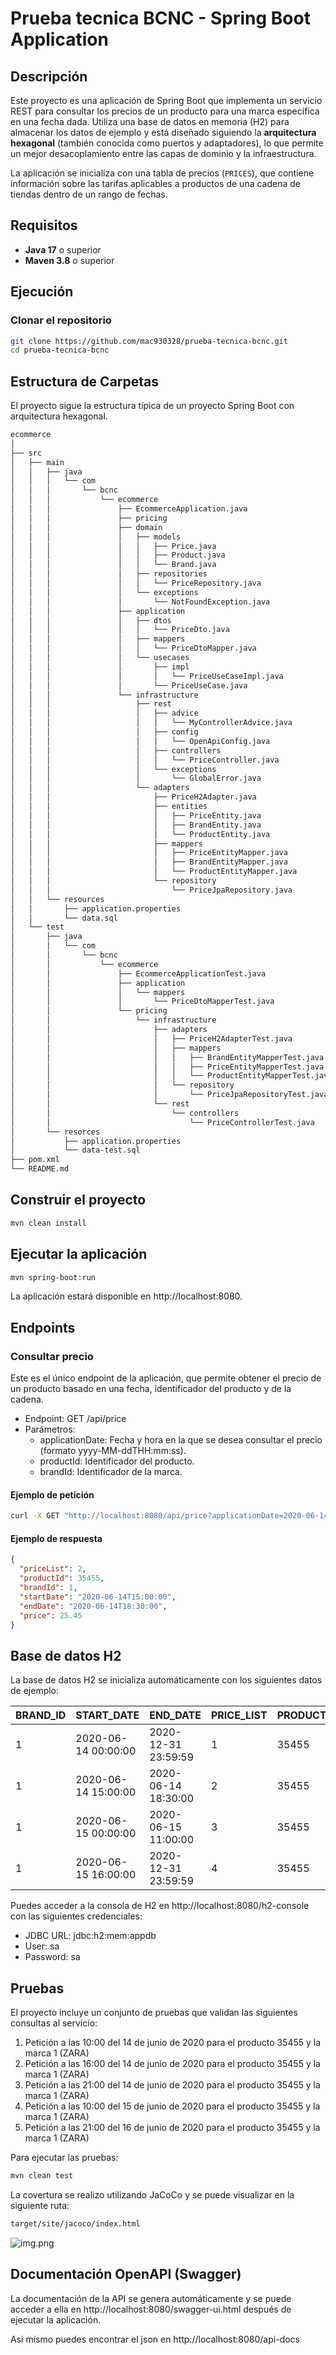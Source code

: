 # Prueba tecnica BCNC - Spring Boot Application

## Descripción

Este proyecto es una aplicación de Spring Boot que implementa un servicio REST para consultar los precios de un producto para una marca específica en una fecha dada. Utiliza una base de datos en memoria (H2) para almacenar los datos de ejemplo y está diseñado siguiendo la **arquitectura hexagonal** (también conocida como puertos y adaptadores), lo que permite un mejor desacoplamiento entre las capas de dominio y la infraestructura.

La aplicación se inicializa con una tabla de precios (`PRICES`), que contiene información sobre las tarifas aplicables a productos de una cadena de tiendas dentro de un rango de fechas.

## Requisitos

- **Java 17** o superior
- **Maven 3.8** o superior

## Ejecución

### Clonar el repositorio

```bash
git clone https://github.com/mac930328/prueba-tecnica-bcnc.git
cd prueba-tecnica-bcnc
```

## Estructura de Carpetas

El proyecto sigue la estructura típica de un proyecto Spring Boot con arquitectura hexagonal.

```bash
ecommerce
│
├── src
│   ├── main
│   │   ├── java
│   │   │   └── com
│   │   │       └── bcnc
│   │   │           └── ecommerce
│   │   │               ├── EcommerceApplication.java
│   │   │               ├── pricing                     
│   │   │               ├── domain
│   │   │               │   ├── models
│   │   │               │   │   ├── Price.java
│   │   │               │   │   ├── Product.java
│   │   │               │   │   └── Brand.java
│   │   │               │   ├── repositories
│   │   │               │   │   └── PriceRepository.java
│   │   │               │   └── exceptions
│   │   │               │       └── NotFoundException.java
│   │   │               ├── application
│   │   │               │   ├── dtos
│   │   │               │   │   └── PriceDto.java
│   │   │               │   ├── mappers
│   │   │               │   │   └── PriceDtoMapper.java
│   │   │               │   └── usecases
│   │   │               │       ├── impl
│   │   │               │       │   └── PriceUseCaseImpl.java
│   │   │               │       └── PriceUseCase.java
│   │   │               └── infrastructure
│   │   │                   ├── rest
│   │   │                   │   ├── advice
│   │   │                   │   │   └── MyControllerAdvice.java
│   │   │                   │   ├── config
│   │   │                   │   │   └── OpenApiConfig.java
│   │   │                   │   ├── controllers
│   │   │                   │   │   └── PriceController.java
│   │   │                   │   └── exceptions
│   │   │                   │       └── GlobalError.java  
│   │   │                   └── adapters
│   │   │                       ├── PriceH2Adapter.java
│   │   │                       ├── entities
│   │   │                       │   ├── PriceEntity.java
│   │   │                       │   ├── BrandEntity.java
│   │   │                       │   └── ProductEntity.java
│   │   │                       ├── mappers
│   │   │                       │   ├── PriceEntityMapper.java
│   │   │                       │   ├── BrandEntityMapper.java
│   │   │                       │   └── ProductEntityMapper.java
│   │   │                       └── repository
│   │   │                           └── PriceJpaRepository.java
│   │   └── resources
│   │       ├── application.properties                          
│   │       └── data.sql                                         
│   └── test
│       ├── java
│       │   └── com
│       │       └── bcnc
│       │           └── ecommerce
│       │               ├── EcommerceApplicationTest.java
│       │               ├── application
│       │               │   └── mappers
│       │               │       └── PriceDtoMapperTest.java
│       │               └── pricing
│       │                   └── infrastructure
│       │                       ├── adapters
│       │                       │   ├── PriceH2AdapterTest.java
│       │                       │   ├── mappers
│       │                       │   │   ├── BrandEntityMapperTest.java
│       │                       │   │   ├── PriceEntityMapperTest.java
│       │                       │   │   └── ProductEntityMapperTest.java
│       │                       │   └── repository
│       │                       │       └── PriceJpaRepositoryTest.java
│       │                       └── rest
│       │                           └── controllers
│       │                               └── PriceControllerTest.java
│       └── resorces
│           ├── application.properties                          
│           └── data-test.sql 
├── pom.xml                                                     
└── README.md                                                    
```

## Construir el proyecto
```bash
mvn clean install
```

## Ejecutar la aplicación
```bash
mvn spring-boot:run
```
La aplicación estará disponible en http://localhost:8080.

## Endpoints
### Consultar precio

Este es el único endpoint de la aplicación, que permite obtener el precio de un producto basado en una fecha, identificador del producto y de la cadena.

- Endpoint: GET /api/price
- Parámetros:
  - applicationDate: Fecha y hora en la que se desea consultar el precio (formato yyyy-MM-ddTHH:mm:ss).
  - productId: Identificador del producto.
  - brandId: Identificador de la marca.

#### Ejemplo de petición
```bash
curl -X GET "http://localhost:8080/api/price?applicationDate=2020-06-14T16:00:00&productId=35455&brandId=1"
```

#### Ejemplo de respuesta
```json
{
  "priceList": 2,
  "productId": 35455,
  "brandId": 1,
  "startDate": "2020-06-14T15:00:00",
  "endDate": "2020-06-14T18:30:00",
  "price": 25.45
}
```

## Base de datos H2
La base de datos H2 se inicializa automáticamente con los siguientes datos de ejemplo:

| BRAND_ID | START_DATE          | END_DATE             | PRICE_LIST | PRODUCT_ID | PRIORITY | PRICE	 | CURR |
|----------|---------------------|----------------------|------------|------------|----------|--------|------|
| 1        | 2020-06-14 00:00:00 | 2020-12-31 23:59:59  | 1          | 35455      | 0        | 35.50  | EUR  |
| 1	       | 2020-06-14 15:00:00 | 2020-06-14 18:30:00  | 2          | 35455      | 1        | 25.45  | EUR  |
| 1	       | 2020-06-15 00:00:00 | 2020-06-15 11:00:00  | 3          | 35455      | 1        | 30.50  | EUR  |
| 1	       | 2020-06-15 16:00:00 | 2020-12-31 23:59:59  | 4          | 35455      | 1        | 38.95  | EUR  |

Puedes acceder a la consola de H2 en http://localhost:8080/h2-console con las siguientes credenciales:

- JDBC URL: jdbc:h2:mem:appdb
- User: sa
- Password: sa

## Pruebas
El proyecto incluye un conjunto de pruebas que validan las siguientes consultas al servicio:

1. Petición a las 10:00 del 14 de junio de 2020 para el producto 35455 y la marca 1 (ZARA)
2. Petición a las 16:00 del 14 de junio de 2020 para el producto 35455 y la marca 1 (ZARA)
3. Petición a las 21:00 del 14 de junio de 2020 para el producto 35455 y la marca 1 (ZARA)
4. Petición a las 10:00 del 15 de junio de 2020 para el producto 35455 y la marca 1 (ZARA)
5. Petición a las 21:00 del 16 de junio de 2020 para el producto 35455 y la marca 1 (ZARA)

Para ejecutar las pruebas:
```bash
mvn clean test
```
La covertura se realizo utilizando JaCoCo y se puede visualizar en la siguiente ruta:
```bash
target/site/jacoco/index.html
```
![img.png](img.png)

## Documentación OpenAPI (Swagger)
La documentación de la API se genera automáticamente y se puede acceder a ella en http://localhost:8080/swagger-ui.html después de ejecutar la aplicación.

Asi mismo puedes encontrar el json en http://localhost:8080/api-docs